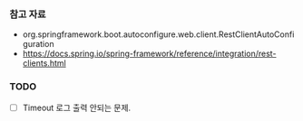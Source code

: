 ### 참고 자료

- org.springframework.boot.autoconfigure.web.client.RestClientAutoConfiguration
- https://docs.spring.io/spring-framework/reference/integration/rest-clients.html

### TODO

- [ ] Timeout 로그 출력 안되는 문제.
